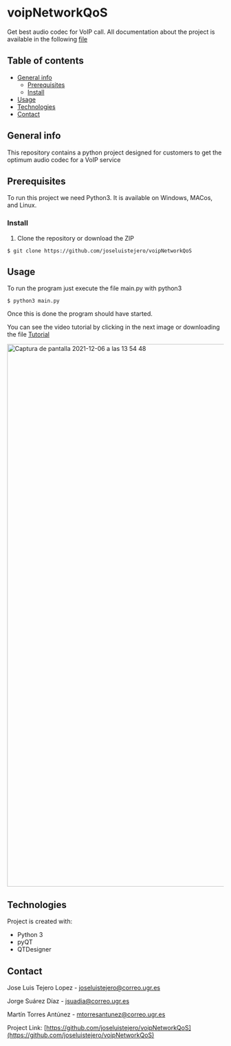 # voipNetworkQoS
Get best audio codec for VoIP call. All documentation about the project is available in the following [file](DocumentationSheet.pdf)

## Table of contents
* [General info](#general-info)
	* [Prerequisites](#prerequisites)
	* [Install](#install)
* [Usage](#usage)
* [Technologies](#technologies)
* [Contact](#contact)

## General info
This repository contains a python project designed for customers to get the optimum audio codec for a VoIP service
	
## Prerequisites
To run this project we need Python3.
It is available on Windows, MACos, and Linux. 


### Install
1. Clone the repository or download the ZIP
```
$ git clone https://github.com/joseluistejero/voipNetworkQoS
```


<!-- USAGE EXAMPLES -->
## Usage

To run the program just execute the file main.py with python3  

```
$ python3 main.py 
```

Once this is done the program should have started. 

You can see the video tutorial by clicking in the next image or downloading the file [Tutorial](Tutorial%20voipNetworkQoS.mp4)

[<img width="1259" alt="Captura de pantalla 2021-12-06 a las 13 54 48" src="https://user-images.githubusercontent.com/39380561/144849649-f52d1e25-635e-4e31-a637-135fc00ce1a7.png">](https://drive.google.com/file/d/1EhAPlbc8ZZEkpxPg19BYinM4ts9ylXab/view?usp=sharing)


## Technologies
Project is created with:
* Python 3
* pyQT
* QTDesigner


<!-- CONTACT -->
## Contact

Jose Luis Tejero Lopez 	- joseluistejero@correo.ugr.es

Jorge Suárez Díaz 	- jsuadia@correo.ugr.es

Martín Torres Antúnez 	- mtorresantunez@correo.ugr.es

Project Link: [https://github.com/joseluistejero/voipNetworkQoS](https://github.com/joseluistejero/voipNetworkQoS)
